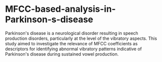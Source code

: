 # MFCC-based-analysis-in-Parkinson-s-disease
Parkinson's disease is a neurological disorder resulting in speech production disorders, particularly at the level of the vibratory aspects. This study aimed to investigate the relevance of MFCC coefficients as descriptors for identifying abnormal vibratory patterns indicative of Parkinson's disease during sustained vowel production.
